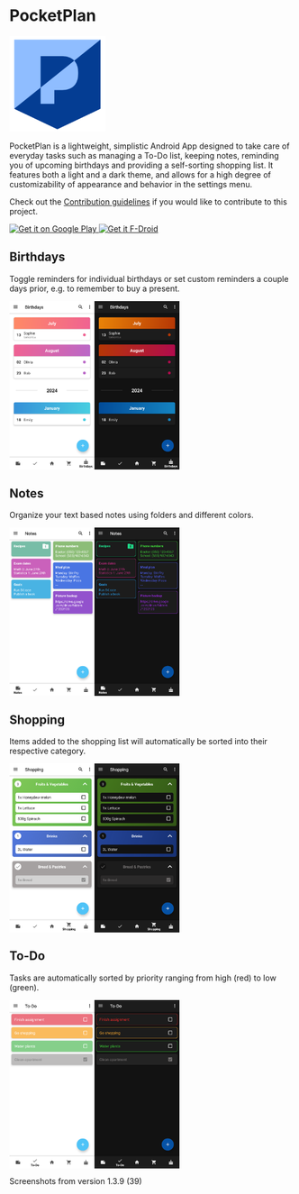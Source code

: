 # PocketPlan
<img src="https://github.com/RayLeaf-Studios/PocketPlan/blob/master/app/src/main/res/mipmap-hdpi/ic_launcher.png" width="170"> 

PocketPlan is a lightweight, simplistic Android App designed to take care of everyday tasks such as managing a To-Do list, keeping notes, reminding you of upcoming birthdays and providing a self-sorting shopping list. It features both a light and a dark theme, and allows for a high degree of customizability of appearance and behavior in the settings menu.


Check out the [Contribution guidelines](https://github.com/estep248/PocketPlan/blob/master/CONTRIBUTING.md) if you would like to contribute to this project.

<a href="https://play.google.com/store/apps/details?id=com.pocket_plan.j7_003">
    <img alt="Get it on Google Play"
        height="80"
        src="https://play.google.com/intl/en_us/badges/images/generic/en_badge_web_generic.png"/>
</a>

<a href="https://f-droid.org/packages/com.pocket_plan.j7_003/">
    <img alt="Get it F-Droid"
        height="80"
        src="https://fdroid.gitlab.io/artwork/badge/get-it-on.png"/>
</a>

## Birthdays
Toggle reminders for individual birthdays or set custom reminders a couple days prior, e.g. to remember to buy a present.
<div style="display:flex;">
<img alt="App image" src="https://github.com/RayLeaf-Studios/PocketPlan/blob/master/fastlane/metadata/android/en-US/images/phoneScreenshots/01.png" width="30%">
<img alt="App image" src="https://github.com/RayLeaf-Studios/PocketPlan/blob/master/fastlane/metadata/android/en-US/images/phoneScreenshots/05.png" width="30%">
</div>

## Notes
Organize your text based notes using folders and different colors.
<div style="display:flex;">
<img alt="App image" src="https://github.com/RayLeaf-Studios/PocketPlan/blob/master/fastlane/metadata/android/en-US/images/phoneScreenshots/02.png" width="30%">
<img alt="App image" src="https://github.com/RayLeaf-Studios/PocketPlan/blob/master/fastlane/metadata/android/en-US/images/phoneScreenshots/06.png" width="30%">
</div>

## Shopping
Items added to the shopping list will automatically be sorted into their respective category.
<div style="display:flex;">
<img alt="App image" src="https://github.com/RayLeaf-Studios/PocketPlan/blob/master/fastlane/metadata/android/en-US/images/phoneScreenshots/03.png" width="30%">
<img alt="App image" src="https://github.com/RayLeaf-Studios/PocketPlan/blob/master/fastlane/metadata/android/en-US/images/phoneScreenshots/07.png" width="30%">
</div>

## To-Do
Tasks are automatically sorted by priority ranging from high (red) to low (green).
<div style="display:flex;">
<img alt="App image" src="https://github.com/RayLeaf-Studios/PocketPlan/blob/master/fastlane/metadata/android/en-US/images/phoneScreenshots/04.png" width="30%">
<img alt="App image" src="https://github.com/RayLeaf-Studios/PocketPlan/blob/master/fastlane/metadata/android/en-US/images/phoneScreenshots/08.png" width="30%">
</div>

Screenshots from version 1.3.9 (39)
